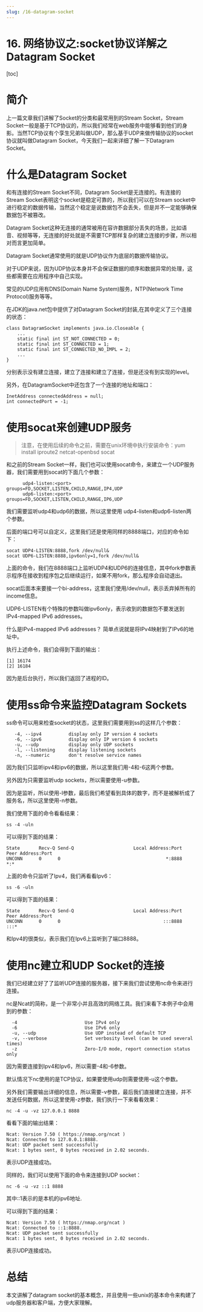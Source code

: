```yaml
---
slug: /16-datagram-socket
---
```


# 16. 网络协议之:socket协议详解之Datagram Socket

[toc]

# 简介

上一篇文章我们讲解了Socket的分类和最常用到的Stream Socket，Stream Socket一般是基于TCP协议的，所以我们经常在web服务中能够看到他们的身影。当然TCP协议有个孪生兄弟叫做UDP，那么基于UDP来做传输协议的socket协议就叫做Datagram Socket，今天我们一起来详细了解一下Datagram Socket。

# 什么是Datagram Socket

和有连接的Stream Socket不同，Datagram Socket是无连接的。有连接的Stream Socket表明这个socket是稳定可靠的，所以我们可以在Stream socket中进行稳定的数据传输，当然这个稳定是说数据包不会丢失，但是并不一定能够确保数据包不被篡改。

Datagram Socket这种无连接的通常被用在容许数据部分丢失的场景，比如语音、视频等等，无连接的好处就是不需要TCP那样复杂的建立连接的步骤，所以相对而言更加简单。

Datagram Socket通常使用的就是UDP协议作为底层的数据传输协议。

对于UDP来说，因为UDP协议本身并不会保证数据的顺序和数据异常的处理，这些都需要在应用程序中自己实现。

常见的UDP应用有DNS(Domain Name System)服务，NTP(Network Time Protocol)服务等等。

在JDK的java.net包中提供了对Datagram Socket的封装,在其中定义了三个连接的状态：

```
class DatagramSocket implements java.io.Closeable {
    ...
    static final int ST_NOT_CONNECTED = 0;
    static final int ST_CONNECTED = 1;
    static final int ST_CONNECTED_NO_IMPL = 2;
    ...
}

```

分别表示没有建立连接，建立了连接和建立了连接，但是还没有到实现的level。

另外，在DatagramSocket中还包含了一个连接的地址和端口：

```
InetAddress connectedAddress = null;
int connectedPort = -1;
```

# 使用socat来创建UDP服务

> 注意，在使用后续的命令之前，需要在unix环境中执行安装命令：yum install iproute2 netcat-openbsd socat

和之前的Stream Socket一样，我们也可以使用socat命令，来建立一个UDP服务器，我们需要用到socat的下面几个参数：

```
      udp4-listen:<port>        groups=FD,SOCKET,LISTEN,CHILD,RANGE,IP4,UDP
      udp6-listen:<port>        groups=FD,SOCKET,LISTEN,CHILD,RANGE,IP6,UDP
```

我们需要监听udp4和udp6的数据，所以这里使用 udp4-listen和udp6-listen两个参数。

后面的端口号可以自定义，这里我们还是使用同样的8888端口，对应的命令如下：

```
socat UDP4-LISTEN:8888,fork /dev/null&
socat UDP6-LISTEN:8888,ipv6only=1,fork /dev/null&
```

上面的命令，我们在8888端口上监听UDP4和UDP6的连接信息，其中fork参数表示程序在接收到程序包之后继续运行，如果不用fork，那么程序会自动退出。

socat后面本来要接一个bi-address，这里我们使用/dev/null，表示丢弃掉所有的income信息。

UDP6-LISTEN有个特殊的参数叫做ipv6only，表示收到的数据包不要发送到IPv4-mapped IPv6 addresses。

什么是IPv4-mapped IPv6 addresses？ 简单点说就是将IPv4映射到了IPv6的地址中。

执行上述命令，我们会得到下面的输出：

```
[1] 16174
[2] 16184
```

因为是后台执行，所以我们返回了进程的ID。

# 使用ss命令来监控Datagram Sockets

ss命令可以用来检查socket的状态，这里我们需要用到ss的这样几个参数：

```
   -4, --ipv4          display only IP version 4 sockets
   -6, --ipv6          display only IP version 6 sockets
   -u, --udp           display only UDP sockets
   -l, --listening     display listening sockets
   -n, --numeric       don't resolve service names
```

因为我们只监听ipv4和ipv6的数据，所以这里我们用-4和-6这两个参数。

另外因为只需要监听udp sockets，所以需要使用-u参数。

因为是监听，所以使用-l参数，最后我们希望看到具体的数字，而不是被解析成了服务名，所以这里使用-n参数。

我们使用下面的命令看看结果：

```
ss -4 -uln
```

可以得到下面的结果：

```
State       Recv-Q Send-Q                      Local Address:Port                                     Peer Address:Port              
UNCONN      0      0                                       *:8888                                                *:*  
```

上面的命令只监听了Ipv4，我们再看看Ipv6：

```
ss -6 -uln
```

可以得到下面的结果：

```
State       Recv-Q Send-Q                      Local Address:Port                                     Peer Address:Port              
UNCONN      0      0                                      :::8888                                               :::*  
```

和Ipv4的很类似，表示我们在Ipv6上监听到了端口8888。

# 使用nc建立和UDP Socket的连接

我们已经建立好了了监听UDP连接的服务器，接下来我们尝试使用nc命令来进行连接。

nc是Ncat的简称，是一个非常小并且高效的网络工具。我们来看下本例子中会用到的参数：

```
  -4                         Use IPv4 only
  -6                         Use IPv6 only
  -u, --udp                  Use UDP instead of default TCP
  -v, --verbose              Set verbosity level (can be used several times)
  -z                         Zero-I/O mode, report connection status only
```

因为需要连接到Ipv4和Ipv6，所以需要-4和-6参数。

默认情况下nc使用的是TCP协议，如果要使用udp则需要使用-u这个参数。

另外我们需要输出详细的信息，所以需要-v参数，最后我们直接建立连接，并不发送任何数据，所以这里使用-z参数，我们执行一下来看看效果：

```
nc -4 -u -vz 127.0.0.1 8888
```

看看下面的输出结果：

```
Ncat: Version 7.50 ( https://nmap.org/ncat )
Ncat: Connected to 127.0.0.1:8888.
Ncat: UDP packet sent successfully
Ncat: 1 bytes sent, 0 bytes received in 2.02 seconds.
```

表示UDP连接成功。

同样的，我们可以使用下面的命令来连接到UDP socket：

```
nc -6 -u -vz ::1 8888
```

其中::1表示的是本机的ipv6地址.

可以得到下面的结果：

```
Ncat: Version 7.50 ( https://nmap.org/ncat )
Ncat: Connected to ::1:8888.
Ncat: UDP packet sent successfully
Ncat: 1 bytes sent, 0 bytes received in 2.02 seconds.
```

表示UDP连接成功。

# 总结

本文讲解了datagram socket的基本概念，并且使用一些unix的基本命令来构建了udp服务器和客户端，方便大家理解。















